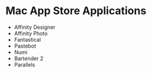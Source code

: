 # Mac App Store Applications
- Affinity Designer
- Affinity Photo
- Fantastical
- Pastebot
- Numi
- Bartender 2
- Parallels
